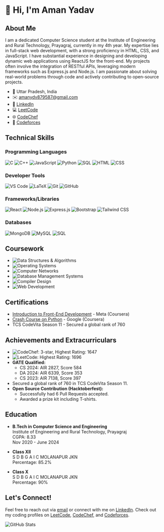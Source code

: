 # 👋 Hi, I'm Aman Yadav

## About Me

I am a dedicated Computer Science student at the Institute of Engineering and Rural Technology, Prayagraj, currently in my 4th year. My expertise lies in full-stack web development, with a strong proficiency in HTML, CSS, and JavaScript. I have substantial experience in designing and developing dynamic web applications using ReactJS for the front-end. My projects often involve the integration of RESTful APIs, leveraging modern frameworks such as Express.js and Node.js. I am passionate about solving real-world problems through code and actively contributing to open-source projects.

- 📍 Uttar Pradesh, India
- ✉️ [amanydv879587@gmail.com](mailto:amanydv879587@gmail.com)
- 💼 [LinkedIn](https://www.linkedin.com/in/aman-yadav-34083b204/)
- 💻 [LeetCode](https://leetcode.com/u/amanydv_7/)
- 🌐 [CodeChef](https://www.codechef.com/users/alpha_exe)
- 🔗 [Codeforces](https://codeforces.com/profile/amanyadav72)

## Technical Skills

### Programming Languages

![C](https://img.shields.io/badge/C-A8B9CC?style=for-the-badge&logo=c&logoColor=white)
![C++](https://img.shields.io/badge/C++-00599C?style=for-the-badge&logo=cplusplus&logoColor=white)
![JavaScript](https://img.shields.io/badge/JavaScript-F7DF1E?style=for-the-badge&logo=javascript&logoColor=black)
![Python](https://img.shields.io/badge/Python-3776AB?style=for-the-badge&logo=python&logoColor=white)
![SQL](https://img.shields.io/badge/SQL-4479A1?style=for-the-badge&logo=mysql&logoColor=white)
![HTML](https://img.shields.io/badge/HTML5-E34F26?style=for-the-badge&logo=html5&logoColor=white)
![CSS](https://img.shields.io/badge/CSS3-1572B6?style=for-the-badge&logo=css3&logoColor=white)

### Developer Tools

![VS Code](https://img.shields.io/badge/VS_Code-007ACC?style=for-the-badge&logo=visual-studio-code&logoColor=white)
![LaTeX](https://img.shields.io/badge/LaTeX-008080?style=for-the-badge&logo=latex&logoColor=white)
![Git](https://img.shields.io/badge/Git-F05032?style=for-the-badge&logo=git&logoColor=white)
![GitHub](https://img.shields.io/badge/GitHub-181717?style=for-the-badge&logo=github&logoColor=white)

### Frameworks/Libraries

![React](https://img.shields.io/badge/React-20232A?style=for-the-badge&logo=react&logoColor=61DAFB)
![Node.js](https://img.shields.io/badge/Node.js-339933?style=for-the-badge&logo=nodedotjs&logoColor=white)
![Express.js](https://img.shields.io/badge/Express.js-000000?style=for-the-badge&logo=express&logoColor=white)
![Bootstrap](https://img.shields.io/badge/Bootstrap-563D7C?style=for-the-badge&logo=bootstrap&logoColor=white)
![Tailwind CSS](https://img.shields.io/badge/Tailwind_CSS-38B2AC?style=for-the-badge&logo=tailwind-css&logoColor=white)

### Databases

![MongoDB](https://img.shields.io/badge/MongoDB-47A248?style=for-the-badge&logo=mongodb&logoColor=white)
![MySQL](https://img.shields.io/badge/MySQL-4479A1?style=for-the-badge&logo=mysql&logoColor=white)
![SQL](https://img.shields.io/badge/SQL-4479A1?style=for-the-badge&logo=sql&logoColor=white)

## Coursework

- ![Data Structures & Algorithms](https://img.shields.io/badge/Data%20Structures%20&%20Algorithms-4CAF50?style=for-the-badge&logo=algolia&logoColor=white)
- ![Operating Systems](https://img.shields.io/badge/Operating%20Systems-00897B?style=for-the-badge&logo=linux&logoColor=white)
- ![Computer Networks](https://img.shields.io/badge/Computer%20Networks-1565C0?style=for-the-badge&logo=ethernet&logoColor=white)
- ![Database Management Systems](https://img.shields.io/badge/Database%20Management%20Systems-4DB6AC?style=for-the-badge&logo=mysql&logoColor=white)
- ![Compiler Design](https://img.shields.io/badge/Compiler%20Design-512DA8?style=for-the-badge&logo=codeforces&logoColor=white)
- ![Web Development](https://img.shields.io/badge/Web%20Development-F57C00?style=for-the-badge&logo=html5&logoColor=white)

## Certifications

- [Introduction to Front-End Development](https://www.coursera.org/account/accomplishments/verify/LHQHCVG4P2NT?utm_source=link&utm_medium=certificate&utm_content=cert_image&utm_campaign=sharing_cta&utm_product=course) - Meta (Coursera)
- [Crash Course on Python](https://www.coursera.org/account/accomplishments/verify/9V2TWJ9TQZ7M) - Google (Coursera)
- TCS CodeVita Season 11 - Secured a global rank of 760

## Achievements and Extracurriculars

- ![CodeChef](https://img.shields.io/badge/CodeChef-5B4638?style=for-the-badge&logo=codechef&logoColor=white): 3-star, Highest Rating: 1647
- ![LeetCode](https://img.shields.io/badge/LeetCode-FFA116?style=for-the-badge&logo=leetcode&logoColor=white): Highest Rating: 1696
- **GATE Qualified:**
  - CS 2024: AIR 2827, Score 584
  - DA 2024: AIR 6339, Score 353
  - CS 2023: AIR 7138, Score 397
- Secured a global rank of 760 in TCS CodeVita Season 11.
- **Open Source Contribution (Hacktoberfest):**
  - Successfully had 6 Pull Requests accepted.
  - Awarded a prize kit including T-shirts.
 
## Education

- **B.Tech in Computer Science and Engineering**  
  Institute of Engineering and Rural Technology, Prayagraj  
  CGPA: 8.33  
  Nov 2020 - June 2024

- **Class XII**  
  S D B G A I C MOLANAPUR JKN  
  Percentage: 85.2% 

- **Class X**  
  S D B G A I C MOLANAPUR JKN  
  Percentage: 90%

## Let's Connect!

Feel free to reach out via [email](mailto:amanydv879587@gmail.com) or connect with me on [LinkedIn](https://www.linkedin.com/in/aman-yadav-34083b204/). Check out my coding profiles on [LeetCode](https://leetcode.com/u/amanydv_7/), [CodeChef](https://www.codechef.com/users/alpha_exe), and [Codeforces](https://codeforces.com/profile/amanyadav72).

![GitHub Stats](https://github-readme-stats.vercel.app/api?username=amanydv72&show_icons=true&theme=radical)
